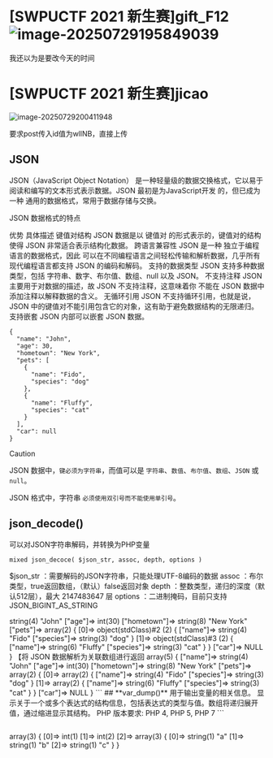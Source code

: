 # [SWPUCTF 2021 新生赛]gift_F12![image-20250729195849039](E:\note_ctf\assets\image-20250729195849039.png)

我还以为是要改今天的时间

# [SWPUCTF 2021 新生赛]jicao

![image-20250729200411948](E:\note_ctf\assets\image-20250729200411948.png)

要求post传入id值为wllNB，直接上传

## JSON

JSON（JavaScript Object Notation） 是一种轻量级的数据交换格式，它以易于阅读和编写的文本形式表示数据。JSON 最初是为JavaScript开发 的，但已成为一种 通用的数据格式，常用于数据存储与交换。

JSON 数据格式的特点

优势	具体描述
键值对结构	JSON 数据是以 键值对 的形式表示的，键值对的结构使得 JSON 非常适合表示结构化数据。
跨语言兼容性	JSON 是一种 独立于编程语言的数据格式，因此 可以在不同编程语言之间轻松传输和解析数据，几乎所有现代编程语言都支持 JSON 的编码和解码。
支持的数据类型	JSON 支持多种数据类型，包括 字符串、数字、布尔值、数组、null 以及 JSON。
不支持注释	JSON 主要用于对数据的描述，故 JSON 不支持注释，这意味着你 不能在 JSON 数据中添加注释以解释数据的含义。
无循环引用	JSON 不支持循环引用，也就是说，JSON 中的键值对不能引用包含它的对象，这有助于避免数据结构的无限递归。
支持嵌套	JSON 内部可以嵌套 JSON 数据。

```
{
  "name": "John",
  "age": 30,
  "hometown": "New York",
  "pets": [
    {
      "name": "Fido",
      "species": "dog"
    },
    {
      "name": "Fluffy",
      "species": "cat"
    }
  ],
  "car": null
}
```

> [!CAUTION]
>
> JSON 数据中，`键必须为字符串`，而值可以是 `字符串`、`数值`、`布尔值`、`数组`、`JSON` 或 `null`。
>
> JSON 格式中，字符串 `必须使用双引号而不能使用单引号`。

## json_decode() 

可以对JSON字符串解码，并转换为PHP变量

```
mixed json_decoce( $json_str, assoc, depth, options )
```

$json_str ：需要解码的JSON字符串，只能处理UTF-8编码的数据
assoc ：布尔类型，true返回数组，（默认）false返回对象
depth ：整数类型，递归的深度（默认512层），最大 2147483647 层
options ：二进制掩码，目前只支持 JSON_BIGINT_AS_STRING

<?php


# 定义 JSON 数据
```
$json_content = '{
    "name": "John",
    "age": 30,
    "hometown": "New York",
    "pets": [
        {
            "name": "Fido",
            "species": "dog"
        },
        {
            "name": "Fluffy",
            "species": "cat"
        }
    ],
    "car": null
}';

print('【将 JSON 数据解析为对象进行返回】' . "\n");
$result_1 = json_decode($json_content);
var_dump($result_1);

print("\n" . '【将 JSON 数据解析为关联数组进行返回' . "\n");
$result_2 = json_Decode($json_content, true);
var_dump($result_2);
```

```
【将 JSON 数据解析为对象进行返回】
object(stdClass)#1 (5) {
  ["name"]=>
  string(4) "John"
  ["age"]=>
  int(30)
  ["hometown"]=>
  string(8) "New York"
  ["pets"]=>
  array(2) {
    [0]=>
    object(stdClass)#2 (2) {
      ["name"]=>
      string(4) "Fido"
      ["species"]=>
      string(3) "dog"
    }
    [1]=>
    object(stdClass)#3 (2) {
      ["name"]=>
      string(6) "Fluffy"
      ["species"]=>
      string(3) "cat"
    }
  }
  ["car"]=>
  NULL
}

【将 JSON 数据解析为关联数组进行返回
array(5) {
  ["name"]=>
  string(4) "John"
  ["age"]=>
  int(30)
  ["hometown"]=>
  string(8) "New York"
  ["pets"]=>
  array(2) {
    [0]=>
    array(2) {
      ["name"]=>
      string(4) "Fido"
      ["species"]=>
      string(3) "dog"
    }
    [1]=>
    array(2) {
      ["name"]=>
      string(6) "Fluffy"
      ["species"]=>
      string(3) "cat"
    }
  }
  ["car"]=>
  NULL
}
```

## **var_dump()** 

用于输出变量的相关信息。

显示关于一个或多个表达式的结构信息，包括表达式的类型与值。数组将递归展开值，通过缩进显示其结构。

PHP 版本要求: PHP 4, PHP 5, PHP 7

```
<?php
$a = array(1, 2, array("a", "b", "c"));
var_dump($a);
?>
```

```
array(3) {
  [0]=>
  int(1)
  [1]=>
  int(2)
  [2]=>
  array(3) {
    [0]=>
    string(1) "a"
    [1]=>
    string(1) "b"
    [2]=>
    string(1) "c"
  }
}
```

